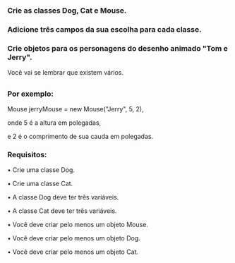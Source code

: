 ### Crie as classes Dog, Cat e Mouse.
### Adicione três campos da sua escolha para cada classe.
### Crie objetos para os personagens do desenho animado "Tom e Jerry".
Você vai se lembrar que existem vários.
##
### Por exemplo:
Mouse jerryMouse = new Mouse("Jerry", 5, 2),

onde 5 é a altura em polegadas,

e 2 é o comprimento de sua cauda em polegadas.

### Requisitos:

• Crie uma classe Dog.

• Crie uma classe Cat.

• A classe Dog deve ter três variáveis.

• A classe Cat deve ter três variáveis.

• Você deve criar pelo menos um objeto Mouse.

• Você deve criar pelo menos um objeto Dog.

• Você deve criar pelo menos um objeto Cat.